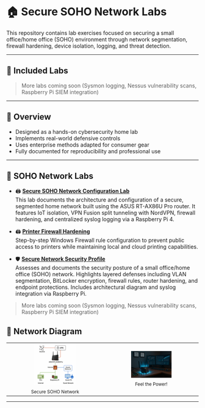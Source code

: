 # 🏠 Secure SOHO Network Labs

This repository contains lab exercises focused on securing a small office/home office (SOHO) environment through network segmentation, firewall hardening, device isolation, logging, and threat detection.

---

## 🔧 Included Labs



> More labs coming soon (Sysmon logging, Nessus vulnerability scans, Raspberry Pi SIEM integration)

---

## 📎 Overview

- Designed as a hands-on cybersecurity home lab
- Implements real-world defensive controls
- Uses enterprise methods adapted for consumer gear
- Fully documented for reproducibility and professional use

---

## 🧪 SOHO Network Labs

- 🖨️ **[Secure SOHO Network Configuration Lab](secure-soho-network-lab/)**  
  This lab documents the architecture and configuration of a secure, segmented home network built using the ASUS RT-AX86U Pro router. It features IoT isolation, VPN Fusion split tunneling with NordVPN, firewall hardening, and centralized syslog logging via a Raspberry Pi 4.

- 🖨️ **[Printer Firewall Hardening](https://github.com/SecOpsPete/cybersecurity-tools/blob/main/printer-firewall-hardening/README.md)**  
  Step-by-step Windows Firewall rule configuration to prevent public access to printers while maintaining local and cloud printing capabilities.

- 🛡️ **[Secure Network Security Profile](https://github.com/SecOpsPete/secure-soho-network/blob/main/README.md)**  
  Assesses and documents the security posture of a small office/home office (SOHO) network. Highlights layered defenses including VLAN segmentation, BitLocker encryption, firewall rules, router hardening, and endpoint protections. Includes architectural diagram and syslog integration via Raspberry Pi.



> More labs coming soon (Sysmon logging, Nessus vulnerability scans, Raspberry Pi SIEM integration)


## 📸 Network Diagram

<table>
  <tr>
    <td align="center">
      <img src="secure-soho-network-lab/images/Home_Network_Security_Lab_Dia.png" width="45%"><br>
      <sub>Secure SOHO Network</sub>
    </td>
    <td align="center">
      <img src="secure-soho-network-lab/images/badass.png" width="45%"><br>
      <sub>Feel the Power!</sub>
    </td>
  </tr>
</table>

---


